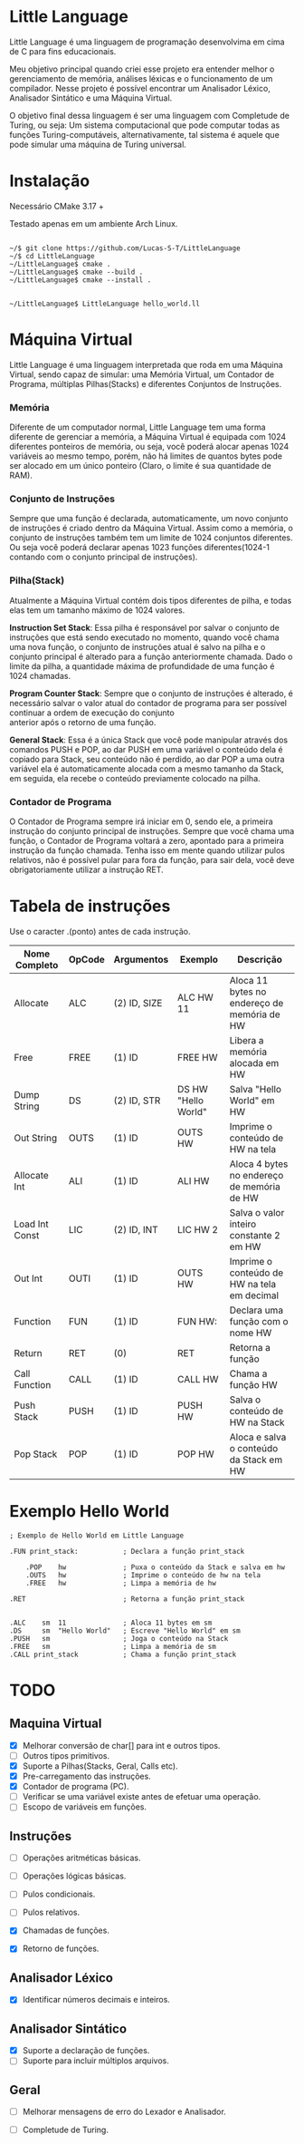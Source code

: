 # Little Language

Little Language é uma linguagem de programação desenvolvima em cima de C para fins educacionais.

Meu objetivo principal quando criei esse projeto era entender melhor o gerenciamento de memória,
análises léxicas e o funcionamento de um compilador. Nesse 
projeto é possível encontrar um Analisador Léxico, Analisador Sintático e uma Máquina Virtual.

O objetivo final dessa linguagem é ser uma linguagem com Completude de Turing, ou seja:
Um sistema computacional que pode computar todas as funções Turing-computáveis, alternativamente, 
tal sistema é aquele que pode simular uma máquina de Turing universal.

# Instalação

Necessário CMake 3.17 +

Testado apenas em um ambiente Arch Linux.

```

~/$ git clone https://github.com/Lucas-S-T/LittleLanguage
~/$ cd LittleLanguage
~/LittleLanguage$ cmake .
~/LittleLanguage$ cmake --build .
~/LittleLanguage$ cmake --install .


~/LittleLanguage$ LittleLanguage hello_world.ll
```

# Máquina Virtual

Little Language é uma linguagem interpretada que roda em uma Máquina Virtual, sendo capaz
de simular: uma Memória Virtual, um Contador de Programa, múltiplas Pilhas(Stacks) e diferentes
Conjuntos de Instruções.

### Memória

Diferente de um computador normal, Little Language tem uma forma diferente de gerenciar a memória,
a Máquina Virtual é equipada com 1024 diferentes ponteiros de memória, ou seja, você poderá alocar apenas
1024 variáveis ao mesmo tempo, porém, não há limites de quantos bytes pode ser alocado em um único
ponteiro (Claro, o limite é sua quantidade de RAM).

### Conjunto de Instruções

Sempre que uma função é declarada, automaticamente, um novo conjunto de instruções é criado dentro
da Máquina Virtual. Assim como a memória, o conjunto de instruções também tem um limite de 1024 
conjuntos diferentes. Ou seja você poderá declarar apenas 1023 funções diferentes(1024-1 contando com
o conjunto principal de instruções).

### Pilha(Stack)

Atualmente a Máquina Virtual contém dois tipos diferentes de pilha, e todas elas tem um tamanho máximo de 1024
valores.

**Instruction Set Stack**: Essa pilha é responsável por salvar o conjunto de instruções que está sendo executado no
momento, quando você chama uma nova função, o conjunto de instruções atual é salvo na pilha e o conjunto
principal é alterado para a função anteriormente chamada. Dado o limite da pilha, a quantidade máxima de
profundidade de uma função é 1024 chamadas.

**Program Counter Stack**: Sempre que o conjunto de instruções é alterado, é necessário salvar o valor
atual do contador de programa para ser possível continuar a ordem de execução do conjunto  
anterior após o retorno de uma função.

**General Stack**: Essa é a única Stack que você pode manipular através dos comandos PUSH e POP, ao dar
PUSH em uma variável o conteúdo dela é copiado para Stack, seu conteúdo não é perdido, ao dar POP a uma
outra variável ela é automaticamente alocada com a mesmo tamanho da Stack, em seguida, ela recebe o conteúdo
previamente colocado na pilha.

### Contador de Programa 

O Contador de Programa sempre irá iniciar em 0, sendo ele, a primeira instrução do
conjunto principal de instruções. Sempre que você chama uma função, o Contador de Programa voltará a zero,
apontado para a primeira instrução da função chamada. Tenha isso em mente quando utilizar pulos relativos,
não é possível pular para fora da função, para sair dela, você deve obrigatoriamente utilizar a
instrução RET.

# Tabela de instruções

Use o caracter .(ponto) antes de cada instrução.

|Nome Completo|OpCode|Argumentos|Exemplo|Descrição|
|----|------|----------|-------|---------|
|Allocate |ALC   | (2) ID, SIZE| ALC HW 11 | Aloca 11 bytes no endereço de memória de HW|
|Free|FREE  | (1) ID   | FREE HW| Libera a memória alocada em HW|
|Dump String | DS | (2) ID, STR | DS HW "Hello World"| Salva "Hello World" em HW|
|Out String | OUTS | (1) ID | OUTS HW | Imprime o conteúdo de HW na tela |
|Allocate Int |ALI | (1) ID | ALI HW | Aloca 4 bytes no endereço de memória de HW|
|Load Int Const| LIC | (2) ID, INT | LIC HW 2 |Salva o valor inteiro constante 2 em HW |
|Out Int | OUTI | (1) ID | OUTS HW | Imprime o conteúdo de HW na tela em decimal|
|Function | FUN | (1) ID | FUN HW: | Declara uma função com o nome HW|
|Return | RET | (0) | RET | Retorna a função|
|Call Function | CALL | (1) ID | CALL HW | Chama a função HW|
|Push Stack | PUSH | (1) ID | PUSH HW | Salva o conteúdo de HW na Stack|
|Pop Stack | POP | (1) ID | POP HW | Aloca e salva o conteúdo da Stack em HW|



# Exemplo Hello World

```
; Exemplo de Hello World em Little Language

.FUN print_stack:           ; Declara a função print_stack

    .POP    hw              ; Puxa o conteúdo da Stack e salva em hw
    .OUTS   hw              ; Imprime o conteúdo de hw na tela
    .FREE   hw              ; Limpa a memória de hw

.RET                        ; Retorna a função print_stack


.ALC    sm  11              ; Aloca 11 bytes em sm
.DS     sm  "Hello World"   ; Escreve "Hello World" em sm
.PUSH   sm                  ; Joga o conteúdo na Stack
.FREE   sm                  ; Limpa a memória de sm
.CALL print_stack           ; Chama a função print_stack

```


# TODO

## Maquina Virtual

- [x] Melhorar conversão de char[] para int e outros tipos.
- [ ] Outros tipos primitivos.
- [x] Suporte a Pilhas(Stacks, Geral, Calls etc).
- [x] Pre-carregamento das instruções.
- [x] Contador de programa (PC).
- [ ] Verificar se uma variável existe antes de efetuar uma operação.
- [ ] Escopo de variáveis em funções.

## Instruções

- [ ] Operações aritméticas básicas.
- [ ] Operações lógicas básicas.
- [ ] Pulos condicionais.
- [ ] Pulos relativos.
- [x] Chamadas de funções.
- [x] Retorno de funções.


## Analisador Léxico

- [x]  Identificar números decimais e inteiros.

## Analisador Sintático

- [x] Suporte a declaração de funções.
- [ ] Suporte para incluir múltiplos arquivos.

## Geral

- [ ] Melhorar mensagens de erro do Lexador e Analisador.
- [ ] Completude de Turing.
 
 
 
